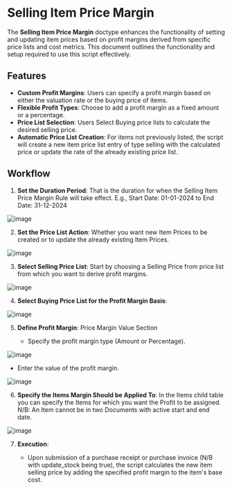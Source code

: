 # Selling Item Price Margin 

The **Selling Item Price Margin** doctype enhances the functionality of setting and updating item prices based on profit margins derived from specific price lists and cost metrics. This document outlines the functionality and setup required to use this script effectively.

## Features

- **Custom Profit Margins**: Users can specify a profit margin based on either the valuation rate or the buying price of items.
- **Flexible Profit Types**: Choose to add a profit margin as a fixed amount or a percentage.
- **Price List Selection**: Users Select Buying price lists to calculate the desired selling price.
- **Automatic Price List Creation**: For items not previously listed, the script will create a new item price list entry of type selling with the calculated price or update the rate of the already existing price list.

## Workflow

1. **Set the Duration Period**: That is the duration for when the Selling Item Price Margin Rule will take effect. E.g., Start Date: 01-01-2024 to End Date: 31-12-2024

![image](https://github.com/user-attachments/assets/c3531ffb-2083-4a22-a856-b441f5b60a59)

2. **Set the Price List Action**:  Whether you want new Item Prices to be created or to update the already existing Item Prices.

![image](https://github.com/user-attachments/assets/9e5ef4b7-b24b-4d88-98f4-27e309becbbf)

3. **Select Selling Price List**: Start by choosing a Selling Price from price list from which you want to derive profit margins.

![image](https://github.com/user-attachments/assets/38fca4e4-a303-46d8-b01e-55773c6bbf71)

4. **Select Buying Price List for the Profit Margin Basis**:

![image](https://github.com/user-attachments/assets/b5c68dd1-924c-41ce-afe7-e1c0eca11428)

5. **Define Profit Margin**: Price Margin Value Section

   - Specify the profit margin type (Amount or Percentage).
   
![image](https://github.com/user-attachments/assets/3fb85661-5edb-4c02-ad3e-3758f426cfdb)

   - Enter the value of the profit margin.

![image](https://github.com/user-attachments/assets/dfc8df28-6a28-4950-bf9f-a0793281ca24)

6. **Specify the Items Margin Should be Applied To**: In the Items child table you can specify the Items for which you want the Profit to be assigned. N/B: An Item cannot be in two Documents with active start and end date.

![image](https://github.com/user-attachments/assets/687c4aeb-6520-4d6d-b43a-8a393d2b976c)

7. **Execution**:

   - Upon submission of a purchase receipt or purchase invoice (N/B with update_stock being true), the script calculates the new item selling price by adding the specified profit margin to the item's base cost.


